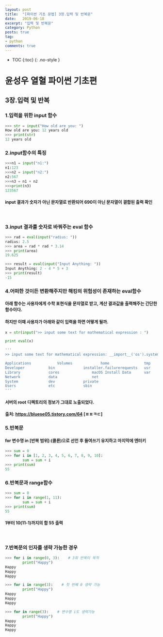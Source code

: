 ```yaml
---
layout: post
title:  "[파이썬 기초 문법] 3장.입력 및 반복문"
date:   2019-06-18
excerpt: "입력 및 반복문"
category: Python
posts: true
tag:
- python
comments: true
---
```


* TOC
{:toc}
{: .no-style }

# 윤성우 열혈 파이썬 기초편
## 3장.입력 및 반복
### 1.입력을 위한 input 함수
~~~ python
>>> str = input("How old are you: ")
How old are you: 12 years old
>>> print(str)
12 years old
~~~


### 2.input함수의 특징
~~~ python
>>>n1 = input("n1:")
n1:123
>>>n2 = input("n2:")
n2:567
>>>n3 = n1 + n2
>>>print(n3)
123567
~~~
####  input 결과가 숫자가 아닌 문자열로 반환되어 690이 아닌 문자열이 결합된 출력 확인
<br>

### 3.input 결과를 숫자로 바꿔주는 eval 함수
~~~ python
>>> rad = eval(input("radius: "))
radius: 2.5
>>> area = rad * rad * 3.14
>>> print(area)
19.625
~~~

~~~ python
>>> result = eval(input("Input Anything: "))
Input Anything: 2 - 4 * 5 + 3
>>> print(result)
-15
~~~


### 4.어떠한 것이든 변환해주지만 해킹의 위험성이 존재하는 eval함수
#### 아래 함수는 사용자에게 수학 표현식을 문자열로 받고, 계산 결과값을 출력해주는 간단한 함수이다.
#### 하지만 이때 사용자가 아래와 같이 입력을 하면 어떻게 될까.
~~~ python
x = str(input(">> input some text for mathematical expression : ")

print eval(x)

'''
>> input some text for mathematical expression: __import__('os').system('ls /')

Applications			Volumes				home				tmp
Developer			bin				installer.failurerequests	usr
Library				cores				macOS Install Data		var
Network				data				net
System				dev				private
Users				etc				sbin
'''
~~~

####  서버의 root 디렉토리의 정보가 그대로 노출되었다.
####  출처: https://bluese05.tistory.com/64 [ㅍㅍㅋㄷ]


### 5.반복문
#### for 변수명 in [반복 범위]:(콜론)으로 선언 후 들여쓰기 유지하고 마지막에 엔터키
~~~ python
>>> sum = 0
>>> for i in [1, 2, 3, 4, 5, 6, 7, 8, 9, 10]:
        sum = sum + i
>>> print(sum)
55
~~~


### 6.반복문과 range함수
~~~ python
>>> sum = 0
>>> for i in range(1, 11):
        sum = sum + i
>>> print(sum)
55
~~~
####  1부터 10(11-1)까지의 합 55 출력
<br>

###  7.반복문의 인자를 생략 가능한 경우

~~~ python
>>> for i in range(0, 3):    # 3회 반복이 목적
        print("Happy")
Happy
Happy
Happy
~~~

~~~ python
>>> for i in range(3):    # 첫 번째 0 생략 가능
        print("Happy")
Happy
Happy
Happy
~~~  

~~~ python
>>> for in range(3):    # 변수명 i도 생략가능
        print("Happy")
Happy
Happy
Happy
~~~
